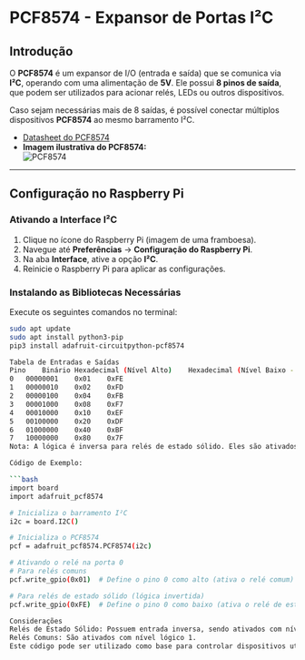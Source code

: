 # PCF8574 - Expansor de Portas I²C

## Introdução
O **PCF8574** é um expansor de I/O (entrada e saída) que se comunica via **I²C**, operando com uma alimentação de **5V**. Ele possui **8 pinos de saída**, que podem ser utilizados para acionar relés, LEDs ou outros dispositivos.

Caso sejam necessárias mais de 8 saídas, é possível conectar múltiplos dispositivos **PCF8574** ao mesmo barramento I²C.

- [Datasheet do PCF8574](https://www.ti.com/lit/ds/symlink/pcf8574.pdf)
- **Imagem ilustrativa do PCF8574:**  
  ![PCF8574](https://github.com/user-attachments/assets/013f1efe-3042-4a27-bda5-91b279b03e42)


---

## Configuração no Raspberry Pi

### Ativando a Interface I²C
1. Clique no ícone do Raspberry Pi (imagem de uma framboesa).
2. Navegue até **Preferências** → **Configuração do Raspberry Pi**.
3. Na aba **Interface**, ative a opção **I²C**.
4. Reinicie o Raspberry Pi para aplicar as configurações.

### Instalando as Bibliotecas Necessárias
Execute os seguintes comandos no terminal:

```bash
sudo apt update
sudo apt install python3-pip
pip3 install adafruit-circuitpython-pcf8574

Tabela de Entradas e Saídas
Pino	Binário	Hexadecimal (Nível Alto)	Hexadecimal (Nível Baixo - Relés de Estado Sólido)
0	00000001	0x01	0xFE
1	00000010	0x02	0xFD
2	00000100	0x04	0xFB
3	00001000	0x08	0xF7
4	00010000	0x10	0xEF
5	00100000	0x20	0xDF
6	01000000	0x40	0xBF
7	10000000	0x80	0x7F
Nota: A lógica é inversa para relés de estado sólido. Eles são ativados com nível lógico 0, ao contrário dos relés comuns que utilizam nível lógico 1.

Código de Exemplo:

```bash
import board
import adafruit_pcf8574

# Inicializa o barramento I²C
i2c = board.I2C()

# Inicializa o PCF8574
pcf = adafruit_pcf8574.PCF8574(i2c)

# Ativando o relé na porta 0
# Para relés comuns
pcf.write_gpio(0x01)  # Define o pino 0 como alto (ativa o relé comum)

# Para relés de estado sólido (lógica invertida)
pcf.write_gpio(0xFE)  # Define o pino 0 como baixo (ativa o relé de estado sólido)

Considerações
Relés de Estado Sólido: Possuem entrada inversa, sendo ativados com nível lógico 0.
Relés Comuns: São ativados com nível lógico 1.
Este código pode ser utilizado como base para controlar dispositivos utilizando o PCF8574.



